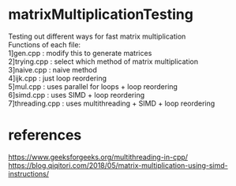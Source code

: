 # matrixMultiplicationTesting
Testing out different ways for fast matrix multiplication <br>
Functions of each file: <br>
1]gen.cpp : modify this to generate matrices <br>
2]trying.cpp : select which method of matrix multiplication<br>
3]naive.cpp : naive method<br>
4]ijk.cpp : just loop reordering<br>
5]mul.cpp : uses parallel for loops + loop reordering <br>
6]simd.cpp : uses SIMD + loop reordering <br>
7]threading.cpp : uses multithreading + SIMD + loop reordering <br>

# references
https://www.geeksforgeeks.org/multithreading-in-cpp/
https://blog.qiqitori.com/2018/05/matrix-multiplication-using-simd-instructions/

